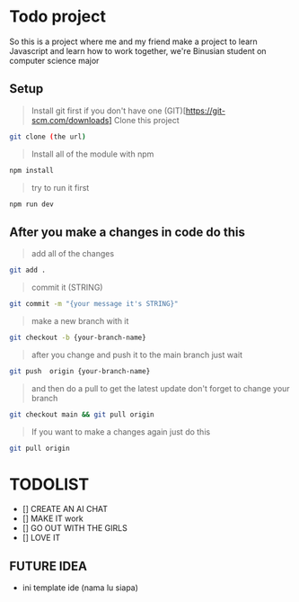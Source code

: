 # Todo project

So this is a project where me and my friend make a project to learn Javascript and learn how to work together, 
we're Binusian student on computer science major

## Setup
> Install git first if you don't have one (GIT)[https://git-scm.com/downloads]
> Clone this project
```sh
git clone (the url)
```
> Install all of the module with npm
```sh
npm install
```
> try to run it first
```sh
npm run dev
```
## After you make a changes in code do this
> add all of the changes
```sh
git add .
```
> commit it (STRING)
```sh
git commit -m "{your message it's STRING}"
```
> make a new branch with it
```sh
git checkout -b {your-branch-name}
```
> after you change and push it to the main branch just wait
```sh
git push  origin {your-branch-name}
```
> and then do a pull to get the latest update don't forget to change your branch
```sh
git checkout main && git pull origin
```
> If you want to make a changes again just do this
```sh
git pull origin
```


# TODOLIST
- [] CREATE AN AI CHAT
- [] MAKE IT work
- [] GO OUT WITH THE GIRLS
- [] LOVE IT

## FUTURE IDEA
- ini template ide (nama lu siapa)
